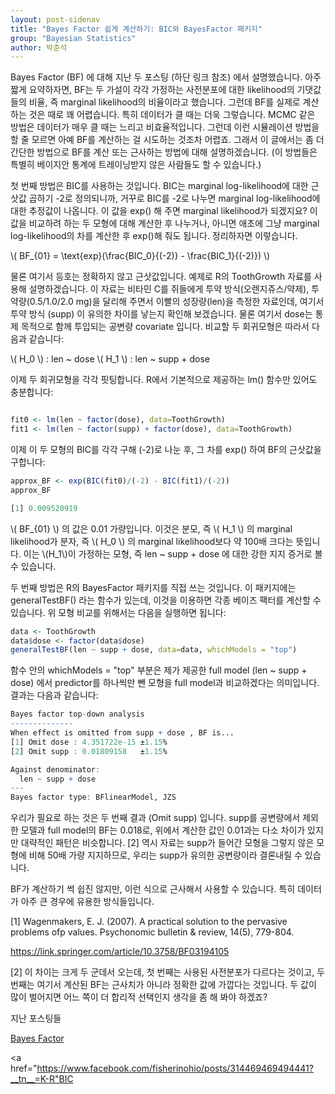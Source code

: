 ```yaml
---
layout: post-sidenav
title: "Bayes Factor 쉽게 계산하기: BIC와 BayesFactor 패키지"
group: "Bayesian Statistics"
author: 박준석
---
```


Bayes Factor (BF) 에 대해 지난 두 포스팅 (하단 링크 참조) 에서 설명했습니다. 아주 짧게 요약하자면, BF는 두 가설이 각각 가정하는 사전분포에 대한 likelihood의 기댓값들의 비율, 즉 marginal likelihood의 비율이라고 했습니다. 그런데 BF를 실제로 계산하는 것은 때로 꽤 어렵습니다. 특히 데이터가 클 때는 더욱 그렇습니다. MCMC 같은 방법은 데이터가 매우 클 때는 느리고 비효율적입니다. 그런데 이런 시뮬레이션 방법을 할 줄 모르면 아예 BF를 계산하는 걸 시도하는 것조차 어렵죠. 그래서 이 글에서는 좀 더 간단한 방법으로 BF를 계산 또는 근사하는 방법에 대해 설명하겠습니다. (이 방법들은 특별히 베이지안 통계에 트레이닝받지 않은 사람들도 할 수 있습니다.)

첫 번째 방법은 BIC를 사용하는 것입니다. BIC는 marginal log-likelihood에 대한 근삿값 곱하기 -2로 정의되니까, 거꾸로 BIC를 -2로 나누면 marginal log-likelihood에 대한 추정값이 나옵니다. 이 값을 exp() 해 주면 marginal likelihood가 되겠지요? 이 값을 비교하려 하는 두 모형에 대해 계산한 후 나누거나, 아니면 애초에 그냥 marginal log-likelihood의 차를 계산한 후 exp()해 줘도 됩니다. 정리하자면 이렇습니다.

\\( BF_{01} = \text{exp}(\frac{BIC_0}{(-2)} - \frac{BIC_1}{(-2)}) \\)

물론 여기서 등호는 정확하지 않고 근삿값입니다. 예제로 R의 ToothGrowth 자료를 사용해 설명하겠습니다. 이 자료는 비타민 C를 쥐들에게 투약 방식(오렌지쥬스/약제), 투약량(0.5/1.0/2.0 mg)을 달리해 주면서 이빨의 성장량(len)을 측정한 자료인데, 여기서 투약 방식 (supp) 이 유의한 차이를 낳는지 확인해 보겠습니다. 물론 여기서 dose는 통제 목적으로 함께 투입되는 공변량 covariate 입니다. 비교할 두 회귀모형은 따라서 다음과 같습니다:

\\( H_0 \\) : len ~ dose
\\( H_1 \\) : len ~ supp + dose

이제 두 회귀모형을 각각 핏팅합니다. R에서 기본적으로 제공하는 lm() 함수만 있어도 충분합니다:

```r

fit0 <- lm(len ~ factor(dose), data=ToothGrowth)
fit1 <- lm(len ~ factor(supp) + factor(dose), data=ToothGrowth)

```

이제 이 두 모형의 BIC를 각각 구해 (-2)로 나눈 후, 그 차를 exp() 하여 BF의 근삿값을 구합니다:

```r
approx_BF <- exp(BIC(fit0)/(-2) - BIC(fit1)/(-2))
approx_BF

[1] 0.009520919

```

\\( BF_{01} \\) 의 값은 0.01 가량입니다. 이것은 분모, 즉 \\( H_1 \\) 의 marginal likelihood가 분자, 즉 \\( H_0 \\) 의 marginal likelihood보다 약 100배 크다는 뜻입니다. 이는 \\(H_1\\)이 가정하는 모형, 즉 len ~ supp + dose 에 대한 강한 지지 증거로 볼 수 있습니다.

두 번째 방법은 R의 BayesFactor 패키지를 직접 쓰는 것입니다. 이 패키지에는 generalTestBF() 라는 함수가 있는데, 이것을 이용하면 각종 베이즈 팩터를 계산할 수 있습니다. 위 모형 비교를 위해서는 다음을 실행하면 됩니다:

```r
data <- ToothGrowth
data$dose <- factor(data$dose)
generalTestBF(len ~ supp + dose, data=data, whichModels = "top")
```

함수 안의 whichModels = "top" 부분은 제가 제공한 full model (len ~ supp + dose) 에서 predictor를 하나씩만 뺀 모형을 full model과 비교하겠다는 의미입니다. 결과는 다음과 같습니다:

```r
Bayes factor top-down analysis
--------------
When effect is omitted from supp + dose , BF is...
[1] Omit dose : 4.351722e-15 ±1.15%
[2] Omit supp : 0.01809158   ±1.15%

Against denominator:
  len ~ supp + dose 
---
Bayes factor type: BFlinearModel, JZS
```

우리가 필요로 하는 것은 두 번째 결과 (Omit supp) 입니다. supp를 공변량에서 제외한 모델과 full model의 BF는 0.018로, 위에서 계산한 값인 0.01과는 다소 차이가 있지만 대략적인 패턴은 비슷합니다. [2] 역시 자료는 supp가 들어간 모형을 그렇지 않은 모형에 비해 50배 가량 지지하므로, 우리는 supp가 유의한 공변량이라 결론내릴 수 있습니다.

BF가 계산하기 썩 쉽진 않지만, 이런 식으로 근사해서 사용할 수 있습니다. 특히 데이터가 아주 큰 경우에 유용한 방식들입니다.

[1] Wagenmakers, E. J. (2007). A practical solution to the pervasive problems ofp values. Psychonomic bulletin & review, 14(5), 779-804.

https://link.springer.com/article/10.3758/BF03194105

[2] 이 차이는 크게 두 군데서 오는데, 첫 번째는 사용된 사전분포가 다르다는 것이고, 두 번째는 여기서 계산된 BF는 근사치가 아니라 정확한 값에 가깝다는 것입니다. 두 값이 많이 벌어지면 어느 쪽이 더 합리적 선택인지 생각을 좀 해 봐야 하겠죠?

지난 포스팅들

 <a href="https://www.facebook.com/fisherinohio/posts/312990499642338?__xts__%5B0%5D=68.ARBzszLgycJ5_WalQU9zzDfhsEK2h_Db5eCYOtM6U33mlUDO0EYHIPMDF5dQTAGgL2kSOgkL7mbcr0URARymlJJo0E8LHV3m8usQ5V7eVo08j-h2H1R3AdiMXLMEUVrvDYZ8rWcjvFXGDYUFFALsvhLWmqDinmjb2lMgJIV-KWgEm-0Yy6iyeKafVCtGVk88moo1cpdeKNPLzLr5jtgW6GXuGhueD7RBlXPh7iENbR50s4MKXrWVJyGBnwWff1Chp0jeQD7PfhvsY2htl3ZQcpWEYnuhOoiNw8GwDnP9IhAA4ryHwU3_Sk_ExEaXcJ9DXQ7Kc__oDsGCmKugato&__tn__=K-R">Bayes Factor</a> 
 
<a href="https://www.facebook.com/fisherinohio/posts/314469469494441?__tn__=K-R"BIC</a>
